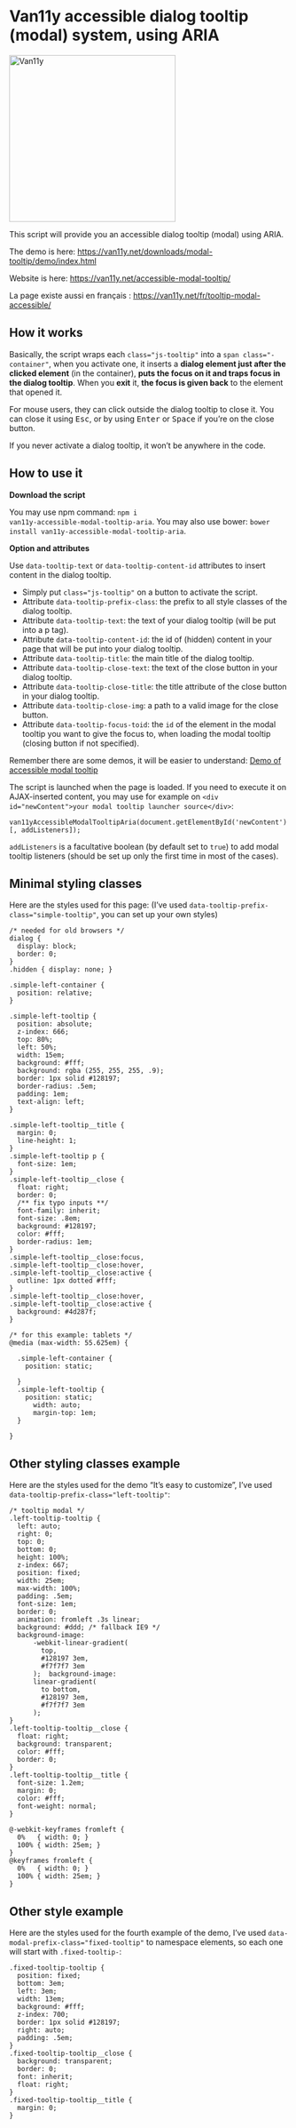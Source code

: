 # Van11y accessible dialog tooltip (modal) system, using ARIA

<img src="https://van11y.net/layout/images/logo-van11y.svg" alt="Van11y" width="300" />

This script will provide you an accessible dialog tooltip (modal) using ARIA.

The demo is here: https://van11y.net/downloads/modal-tooltip/demo/index.html

Website is here: https://van11y.net/accessible-modal-tooltip/

La page existe aussi en français : https://van11y.net/fr/tooltip-modal-accessible/

## How it works


Basically, the script wraps each <code>class="js-tooltip"</code> into a <code>span class="<your-prefix-class>-container"</code>, when you activate one, it inserts a __dialog element just after the clicked element__ (in the container), __puts the focus on it and traps focus in the dialog tooltip__. When you __exit__ it, __the focus is given back__ to the element that opened it.

For mouse users, they can click outside the dialog tooltip to close it. You can close it using <kbd>Esc</kbd>, or by using <kbd>Enter</kbd> or <kbd>Space</kbd> if you’re on the close button.

If you never activate a dialog tooltip, it won’t be anywhere in the code.



## How to use it


__Download the script__

You may use npm command: <code>npm i van11y-accessible-modal-tooltip-aria</code>.
You may also use bower: <code>bower install van11y-accessible-modal-tooltip-aria</code>.

__Option and attributes__

Use `data-tooltip-text` or `data-tooltip-content-id` attributes to insert content in the dialog tooltip.

- Simply put <code>class="js-tooltip"</code> on a button to activate the script.
- Attribute <code>data-tooltip-prefix-class</code>: the prefix to all style classes of the dialog tooltip.
- Attribute <code>data-tooltip-text</code>: the text of your dialog tooltip (will be put into a p tag).
- Attribute <code>data-tooltip-content-id</code>: the id of (hidden) content in your page that will be put into your dialog tooltip.
- Attribute <code>data-tooltip-title</code>: the main title of the dialog tooltip.
- Attribute <code>data-tooltip-close-text</code>: the text of the close button in your dialog tooltip.
- Attribute <code>data-tooltip-close-title</code>: the title attribute of the close button in your dialog tooltip.
- Attribute <code>data-tooltip-close-img</code>: a path to a valid image for the close button.
- Attribute <code>data-tooltip-focus-toid</code>: the `id` of the element in the modal tooltip you want to give the focus to, when loading the modal tooltip (closing button if not specified).

Remember there are some demos, it will be easier to understand: <a href="https://van11y.net/downloads/modal-tooltip/demo/index.html">Demo of accessible modal tooltip</a>

The script is launched when the page is loaded. If you need to execute it on AJAX-inserted content, you may use for example on `<div id="newContent">your modal tooltip launcher source</div>`:

```van11yAccessibleModalTooltipAria(document.getElementById('newContent')[, addListeners]);```

`addListeners` is a facultative boolean (by default set to `true`) to add modal tooltip listeners (should be set up only the first time in most of the cases).

## Minimal styling classes

Here are the styles used for this page:
(I’ve used <code>data-tooltip-prefix-class="simple-tooltip"</code>, you can set up your own styles)

```
/* needed for old browsers */
dialog {
  display: block;
  border: 0;
}
.hidden { display: none; }

.simple-left-container {
  position: relative;
}
 
.simple-left-tooltip {
  position: absolute;
  z-index: 666;
  top: 80%;
  left: 50%;
  width: 15em;
  background: #fff;
  background: rgba (255, 255, 255, .9);
  border: 1px solid #128197;
  border-radius: .5em;
  padding: 1em;
  text-align: left;
}

.simple-left-tooltip__title {
  margin: 0;
  line-height: 1;
}
.simple-left-tooltip p {
  font-size: 1em;
}
.simple-left-tooltip__close {
  float: right;
  border: 0;
  /** fix typo inputs **/
  font-family: inherit;
  font-size: .8em;
  background: #128197;
  color: #fff;
  border-radius: 1em;
}
.simple-left-tooltip__close:focus,
.simple-left-tooltip__close:hover,
.simple-left-tooltip__close:active {
  outline: 1px dotted #fff;  
}
.simple-left-tooltip__close:hover,
.simple-left-tooltip__close:active {
  background: #4d287f;
}

/* for this example: tablets */
@media (max-width: 55.625em) {

  .simple-left-container {
    position: static;
	
  }
  .simple-left-tooltip {
    position: static;
	  width: auto;
	  margin-top: 1em;
  }
  
}
```


## Other styling classes example

Here are the styles used for the demo “It’s easy to customize”, I’ve used <code>data-tooltip-prefix-class="left-tooltip"</code>:

```
/* tooltip modal */
.left-tooltip-tooltip {
  left: auto;
  right: 0;
  top: 0;
  bottom: 0;
  height: 100%;
  z-index: 667;
  position: fixed;
  width: 25em;
  max-width: 100%;
  padding: .5em;
  font-size: 1em;
  border: 0;
  animation: fromleft .3s linear;
  background: #ddd; /* fallback IE9 */
  background-image:
      -webkit-linear-gradient(
        top,
        #128197 3em,
        #f7f7f7 3em
      );  background-image:
      linear-gradient(
        to bottom,
        #128197 3em,
        #f7f7f7 3em
      );
}
.left-tooltip-tooltip__close {
  float: right;
  background: transparent;
  color: #fff;
  border: 0;
}
.left-tooltip-tooltip__title {
  font-size: 1.2em;
  margin: 0;
  color: #fff;
  font-weight: normal;
}

@-webkit-keyframes fromleft {
  0%   { width: 0; }
  100% { width: 25em; }
}
@keyframes fromleft {
  0%   { width: 0; }
  100% { width: 25em; }
}
```


## Other style example

Here are the styles used for the fourth example of the demo, I’ve used <code>data-modal-prefix-class="fixed-tooltip"</code> to namespace elements, so each one will start with <code>.fixed-tooltip-</code>:

```
.fixed-tooltip-tooltip {
  position: fixed;
  bottom: 3em;
  left: 3em;
  width: 13em;
  background: #fff;
  z-index: 700;
  border: 1px solid #128197;
  right: auto;
  padding: .5em;
}
.fixed-tooltip-tooltip__close {
  background: transparent;
  border: 0;
  font: inherit;
  float: right;
}
.fixed-tooltip-tooltip__title {
  margin: 0;
}
```
